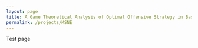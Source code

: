```yaml
---
layout: page
title: A Game Theoretical Analysis of Optimal Offensive Strategy in Basketball
permalink: /projects/MSNE
---
```


Test page
